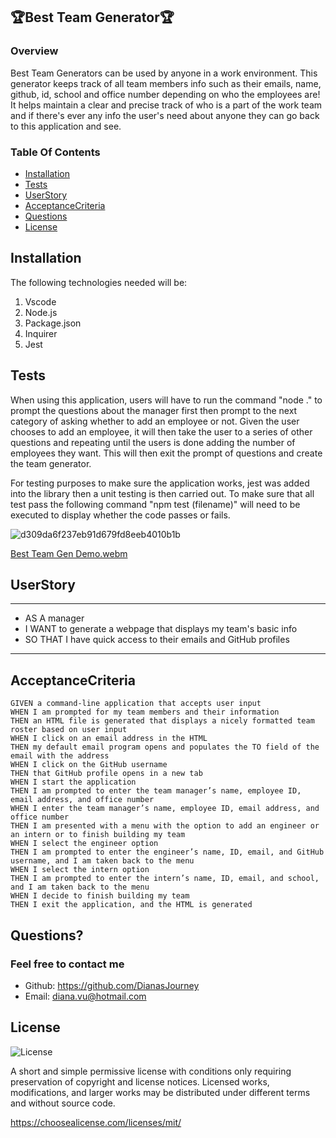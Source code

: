 ## 🏆Best Team Generator🏆

### Overview
Best Team Generators can be used by anyone in a work environment. This generator keeps track of all team members info such as their emails, name, github, id, school and office number depending on who the employees are! It helps maintain a clear and precise track of who is a part of the work team and if there's ever any info the user's need about anyone they can go back to this application and see. 

### Table Of Contents
- [Installation](#installation)
- [Tests](#tests)
- [UserStory](#userstory)
- [AcceptanceCriteria](#acceptancecriteria)
- [Questions](#questions)
- [License](#license)


## Installation
The following technologies needed will be:
1. Vscode
2. Node.js
3. Package.json
4. Inquirer
5. Jest

## Tests
When using this application, users will have to run the command "node ." to prompt the questions about the manager first then prompt to the next category of asking whether to add an employee or not. Given the user chooses to add an employee, it will then take the user to a series of other questions and repeating until the users is done adding the number of employees they want. This will then exit the prompt of questions and create the team generator. 

For testing purposes to make sure the application works, jest was added into the library then a unit testing is then carried out. To make sure that all test pass the following command "npm test (filename)" will need to be executed to display whether the code passes or fails. 

![d309da6f237eb91d679fd8eeb4010b1b](https://user-images.githubusercontent.com/109758045/195432747-c56e0b13-c03d-4387-b15b-694c0ca53ac4.png)


[Best Team Gen Demo.webm](https://user-images.githubusercontent.com/109758045/195432549-8b79a2a5-0d1e-4e3c-89db-12909d8e26c1.webm)


## UserStory
---
- AS A manager
- I WANT to generate a webpage that displays my team's basic info
- SO THAT I have quick access to their emails and GitHub profiles
---

## AcceptanceCriteria
```
GIVEN a command-line application that accepts user input
WHEN I am prompted for my team members and their information
THEN an HTML file is generated that displays a nicely formatted team roster based on user input
WHEN I click on an email address in the HTML
THEN my default email program opens and populates the TO field of the email with the address
WHEN I click on the GitHub username
THEN that GitHub profile opens in a new tab
WHEN I start the application
THEN I am prompted to enter the team manager’s name, employee ID, email address, and office number
WHEN I enter the team manager’s name, employee ID, email address, and office number
THEN I am presented with a menu with the option to add an engineer or an intern or to finish building my team
WHEN I select the engineer option
THEN I am prompted to enter the engineer’s name, ID, email, and GitHub username, and I am taken back to the menu
WHEN I select the intern option
THEN I am prompted to enter the intern’s name, ID, email, and school, and I am taken back to the menu
WHEN I decide to finish building my team
THEN I exit the application, and the HTML is generated
```

## Questions?
### Feel free to contact me
- Github: https://github.com/DianasJourney
- Email: diana.vu@hotmail.com

## License
![License](https://img.shields.io/badge/License-MIT-yellow.svg)

A short and simple permissive license with conditions only requiring preservation of copyright and license notices. Licensed works, modifications, and larger works may be distributed under different terms and without source code.

https://choosealicense.com/licenses/mit/